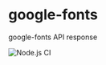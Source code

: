 # google-fonts
google-fonts API response

![Node.js CI](https://github.com/dgrammatiko-dev/google-fonts/workflows/Node.js%20CI/badge.svg)
